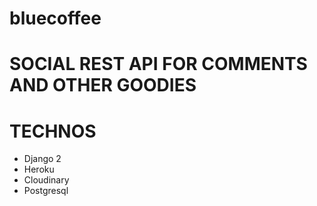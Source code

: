 # bluecoffee
# SOCIAL REST API FOR COMMENTS AND OTHER GOODIES

# TECHNOS

* Django 2
* Heroku
* Cloudinary
* Postgresql

